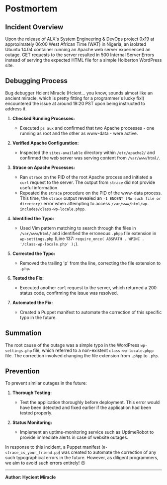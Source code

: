 # Postmortem

## Incident Overview

Upon the release of ALX's System Engineering & DevOps project 0x19 at approximately 06:00 West African Time (WAT) in Nigeria, an isolated Ubuntu 14.04 container running an Apache web server experienced an outage. GET requests to the server resulted in 500 Internal Server Errors instead of serving the expected HTML file for a simple Holberton WordPress site.

## Debugging Process

Bug debugger Hcient Miracle (Hcient... you know, sounds almost like an ancient miracle, which is pretty fitting for a programmer's lucky fix!) encountered the issue at around 19:20 PST upon being instructed to address it.

1. **Checked Running Processes:**
   - Executed `ps aux` and confirmed that two Apache processes - one running as root and the other as www-data - were active.

2. **Verified Apache Configuration:**
   - Inspected the `sites-available` directory within `/etc/apache2/` and confirmed the web server was serving content from `/var/www/html/`.

3. **Strace on Apache Processes:**
   - Ran `strace` on the PID of the root Apache process and initiated a `curl` request to the server. The output from `strace` did not provide useful information.
   - Repeated the `strace` procedure on the PID of the www-data process. This time, the `strace` output revealed an `-1 ENOENT (No such file or directory)` error when attempting to access `/var/www/html/wp-includes/class-wp-locale.phpp`.

4. **Identified the Typo:**
   - Used Vim pattern matching to search through the files in `/var/www/html/` and identified the erroneous `.phpp` file extension in `wp-settings.php` (Line 137: `require_once( ABSPATH . WPINC . '/class-wp-locale.php' );`).

5. **Corrected the Typo:**
   - Removed the trailing 'p' from the line, correcting the file extension to `.php`.

6. **Tested the Fix:**
   - Executed another `curl` request to the server, which returned a 200 status code, confirming the issue was resolved.

7. **Automated the Fix:**
   - Created a Puppet manifest to automate the correction of this specific typo in the future.

## Summation

The root cause of the outage was a simple typo in the WordPress `wp-settings.php` file, which referred to a non-existent `class-wp-locale.phpp` file. The correction involved changing the file extension from `.phpp` to `.php`.

## Prevention

To prevent similar outages in the future:

1. **Thorough Testing:**
   - Test the application thoroughly before deployment. This error would have been detected and fixed earlier if the application had been tested properly.

2. **Status Monitoring:**
   - Implement an uptime-monitoring service such as UptimeRobot to provide immediate alerts in case of website outages.

In response to this incident, a Puppet manifest (`0-strace_is_your_friend.pp`) was created to automate the correction of any such typographical errors in the future. However, as diligent programmers, we aim to avoid such errors entirely! 😉

---

**Author: Hycient Miracle**


